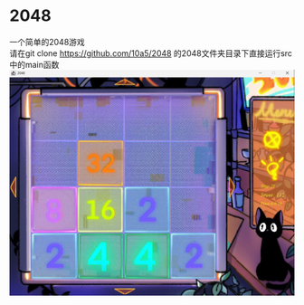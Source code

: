 # 2048
一个简单的2048游戏  
请在git clone https://github.com/10a5/2048 的2048文件夹目录下直接运行src中的main函数  
![游戏样例](https://github.com/10a5/2048/raw/main/GameScene.jpg) 

